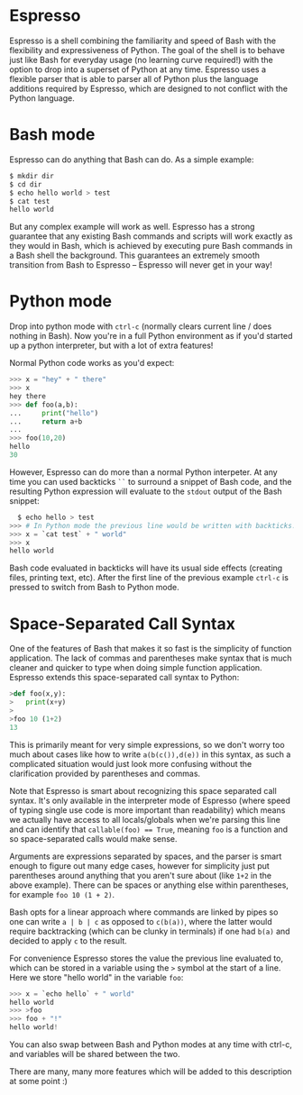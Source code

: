 # Espresso
Espresso is a shell combining the familiarity and speed of Bash with the flexibility and expressiveness of Python. The goal of the shell is to behave just like Bash for everyday usage (no learning curve required!) with the option to drop into a superset of Python at any time. Espresso uses a flexible parser that is able to parser all of Python plus the language additions required by Espresso, which are designed to not conflict with the Python language.

# Bash mode
Espresso can do anything that Bash can do. As a simple example:
```bash
$ mkdir dir
$ cd dir
$ echo hello world > test
$ cat test
hello world
```
But any complex example will work as well. Espresso has a strong guarantee that any existing Bash commands and scripts will work exactly as they would in Bash, which is achieved by executing pure Bash commands in a Bash shell the background. This guarantees an extremely smooth transition from Bash to Espresso – Espresso will never get in your way!

# Python mode
Drop into python mode with `ctrl-c` (normally clears current line / does nothing in Bash). Now you're in a full Python environment as if you'd started up a python interpreter, but with a lot of extra features!

Normal Python code works as you'd expect:
```python
>>> x = "hey" + " there"
>>> x
hey there
>>> def foo(a,b):
...     print("hello")
...     return a+b
...
>>> foo(10,20)
hello
30
```

However, Espresso can do more than a normal Python interpeter. At any time you can used backticks ``` `` ``` to surround a snippet of Bash code, and the resulting Python expression will evaluate to the `stdout` output of the Bash snippet:

```python
  $ echo hello > test
>>> # In Python mode the previous line would be written with backticks: `echo hello > test`
>>> x = `cat test` + " world"
>>> x
hello world
```
Bash code evaluated in backticks will have its usual side effects (creating files, printing text, etc). After the first line of the previous example `ctrl-c` is pressed to switch from Bash to Python mode.

# Space-Separated Call Syntax
One of the features of Bash that makes it so fast is the simplicity of function application. The lack of commas and parentheses make syntax that is much cleaner and quicker to type when doing simple function application. Espresso extends this space-separated call syntax to Python:
```python
>def foo(x,y):
>	print(x+y)
>
>foo 10 (1+2)
13
```
This is primarily meant for very simple expressions, so we don't worry too much about cases like how to write `a(b(c()),d(e))` in this syntax, as such a complicated situation would just look more confusing without the clarification provided by parentheses and commas.

Note that Espresso is smart about recognizing this space separated call syntax. It's only available in the interpreter mode of Espresso (where speed of typing single use code is more important than readability) which means we actually have access to all locals/globals when we're parsing this line and can identify that `callable(foo) == True`, meaning `foo` is a function and so space-separated calls would make sense.

Arguments are expressions separated by spaces, and the parser is smart enough to figure out many edge cases, however for simplicity just put parentheses around anything that you aren't sure about (like `1+2` in the above example). There can be spaces or anything else within parentheses, for example `foo 10 (1 + 2)`.




Bash opts for a linear approach where commands are linked by pipes so one can write `a | b | c` as opposed to `c(b(a))`, where the latter would require backtracking (which can be clunky in terminals) if one had `b(a)` and decided to apply `c` to the result.




For convenience Espresso stores the value the previous line evaluated to, which can be stored in a variable using the `>` symbol at the start of a line. Here we store "hello world" in the variable `foo`:
```python bash
>>> x = `echo hello` + " world"
hello world
>>> >foo
>>> foo + "!"
hello world!
```




You can also swap between Bash and Python modes at any time with ctrl-c, and variables will be shared between the two.


There are many, many more features which will be added to this description at some point :)




